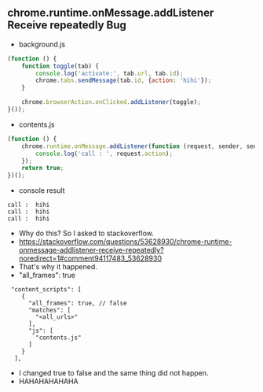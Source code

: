 ## chrome.runtime.onMessage.addListener Receive repeatedly Bug

- background.js
```javascript
(function () {
    function toggle(tab) {
        console.log('activate:', tab.url, tab.id);
        chrome.tabs.sendMessage(tab.id, {action: 'hihi'});
    }

    chrome.browserAction.onClicked.addListener(toggle);
}());
```

- contents.js 
```javascript
(function () {
    chrome.runtime.onMessage.addListener(function (request, sender, sendResponse) {
        console.log('call : ', request.action);
    });
    return true;
})();
```

- console result
```
call :  hihi
call :  hihi
call :  hihi
```


- Why do this? So I asked to stackoverflow.
- https://stackoverflow.com/questions/53628930/chrome-runtime-onmessage-addlistener-receive-repeatedly?noredirect=1#comment94117483_53628930
- That's why it happened. 
- "all_frames": true 
```
 "content_scripts": [
    {
      "all_frames": true, // false
      "matches": [
        "<all_urls>"
      ],
      "js": [
        "contents.js"
      ]
    }
  ],

```


- I changed true to false and the same thing did not happen.
- HAHAHAHAHAHA
